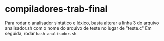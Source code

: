 # compiladores-trab-final

Para rodar o analisador sintático e léxico, basta alterar a linha 3 do arquivo analisador.sh com o nome do arquivo de teste no lugar de "teste.c"
Em seguida, rodar `bash analisador.sh`.
